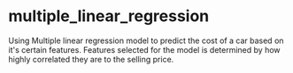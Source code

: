 # multiple_linear_regression
Using Multiple linear regression model to predict the cost of a car based on it's certain features. Features selected for the model is determined by how highly correlated they are to the selling price.
